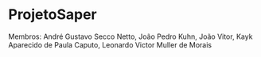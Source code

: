 # ProjetoSaper
Membros: André Gustavo Secco Netto, João Pedro Kuhn, João Vitor, Kayk Aparecido de Paula Caputo, Leonardo Victor Muller de Morais
